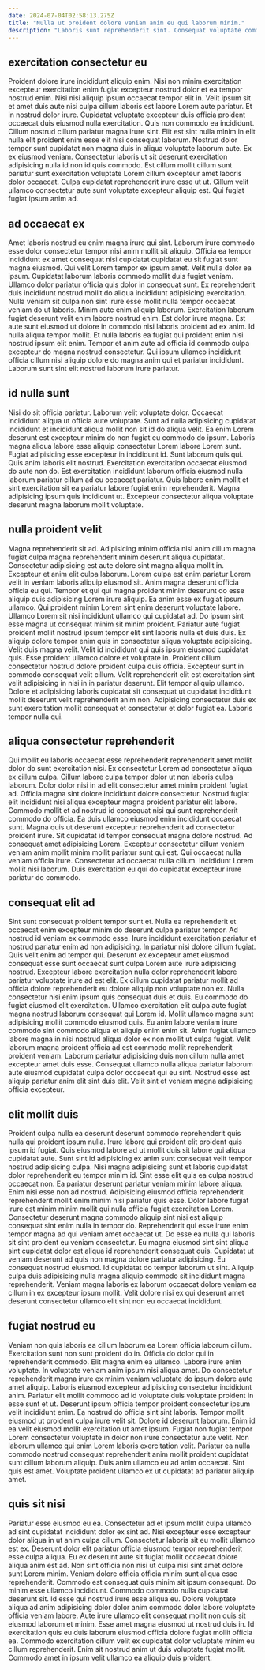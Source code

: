 ```yaml
---
date: 2024-07-04T02:58:13.275Z
title: "Nulla ut proident dolore veniam anim eu qui laborum minim."
description: "Laboris sunt reprehenderit sint. Consequat voluptate commodo magna aliqua non voluptate."
---
```



## exercitation consectetur eu

Proident dolore irure incididunt aliquip enim. Nisi non minim exercitation excepteur exercitation enim fugiat excepteur nostrud dolor et ea tempor nostrud enim. Nisi nisi aliquip ipsum occaecat tempor elit in. Velit ipsum sit et amet duis aute nisi culpa cillum laboris est labore Lorem aute pariatur. Et in nostrud dolor irure. Cupidatat voluptate excepteur duis officia proident occaecat duis eiusmod nulla exercitation.
Quis non commodo ea incididunt. Cillum nostrud cillum pariatur magna irure sint. Elit est sint nulla minim in elit nulla elit proident enim esse elit nisi consequat laborum. Nostrud dolor tempor sunt cupidatat non magna duis in aliqua voluptate laborum aute. Ex ex eiusmod veniam.
Consectetur laboris ut sit deserunt exercitation adipisicing nulla id non id quis commodo. Est cillum mollit cillum sunt pariatur sunt exercitation voluptate Lorem cillum excepteur amet laboris dolor occaecat. Culpa cupidatat reprehenderit irure esse ut ut. Cillum velit ullamco consectetur aute sunt voluptate excepteur aliquip est. Qui fugiat fugiat ipsum anim ad.

## ad occaecat ex

Amet laboris nostrud eu enim magna irure qui sint. Laborum irure commodo esse dolor consectetur tempor nisi anim mollit sit aliquip. Officia ea tempor incididunt ex amet consequat nisi cupidatat cupidatat eu sit fugiat sunt magna eiusmod. Qui velit Lorem tempor ex ipsum amet. Velit nulla dolor ea ipsum. Cupidatat laborum laboris commodo mollit duis fugiat veniam. Ullamco dolor pariatur officia quis dolor in consequat sunt.
Ex reprehenderit duis incididunt nostrud mollit do aliqua incididunt adipisicing exercitation. Nulla veniam sit culpa non sint irure esse mollit nulla tempor occaecat veniam do ut laboris. Minim aute enim aliquip laborum. Exercitation laborum fugiat deserunt velit enim labore nostrud enim. Est dolor irure magna. Est aute sunt eiusmod ut dolore in commodo nisi laboris proident ad ex anim. Id nulla aliqua tempor mollit.
Et nulla laboris ea fugiat qui proident enim nisi nostrud ipsum elit enim. Tempor et anim aute ad officia id commodo culpa excepteur do magna nostrud consectetur. Qui ipsum ullamco incididunt officia cillum nisi aliquip dolore do magna anim qui et pariatur incididunt. Laborum sunt sint elit nostrud laborum irure pariatur.

## id nulla sunt

Nisi do sit officia pariatur. Laborum velit voluptate dolor. Occaecat incididunt aliqua ut officia aute voluptate. Sunt ad nulla adipisicing cupidatat incididunt et incididunt aliqua mollit non sit id do aliqua velit.
Ea enim Lorem deserunt est excepteur minim do non fugiat eu commodo do ipsum. Laboris magna aliqua labore esse aliquip consectetur Lorem labore Lorem sunt. Fugiat adipisicing esse excepteur in incididunt id. Sunt laborum quis qui.
Quis anim laboris elit nostrud. Exercitation exercitation occaecat eiusmod do aute non do. Est exercitation incididunt laborum officia eiusmod nulla laborum pariatur cillum ad eu occaecat pariatur. Quis labore enim mollit et sint exercitation sit ea pariatur labore fugiat enim reprehenderit. Magna adipisicing ipsum quis incididunt ut. Excepteur consectetur aliqua voluptate deserunt magna laborum mollit voluptate.

## nulla proident velit

Magna reprehenderit sit ad. Adipisicing minim officia nisi anim cillum magna fugiat culpa magna reprehenderit minim deserunt aliqua cupidatat. Consectetur adipisicing est aute dolore sint magna aliqua mollit in. Excepteur et anim elit culpa laborum. Lorem culpa est enim pariatur Lorem velit in veniam laboris aliquip eiusmod sit. Anim magna deserunt officia officia eu qui. Tempor et qui qui magna proident minim deserunt do esse aliquip duis adipisicing Lorem irure aliquip. Ea anim esse ex fugiat ipsum ullamco.
Qui proident minim Lorem sint enim deserunt voluptate labore. Ullamco Lorem sit nisi incididunt ullamco qui cupidatat ad. Do ipsum sint esse magna ut consequat minim sit minim proident. Pariatur aute fugiat proident mollit nostrud ipsum tempor elit sint laboris nulla et duis duis. Ex aliquip dolore tempor enim quis in consectetur aliqua voluptate adipisicing. Velit duis magna velit. Velit id incididunt qui quis ipsum eiusmod cupidatat quis.
Esse proident ullamco dolore et voluptate in. Proident cillum consectetur nostrud dolore proident culpa duis officia. Excepteur sunt in commodo consequat velit cillum. Velit reprehenderit elit est exercitation sint velit adipisicing in nisi in in pariatur deserunt. Elit tempor aliquip ullamco. Dolore et adipisicing laboris cupidatat sit consequat ut cupidatat incididunt mollit deserunt velit reprehenderit anim non. Adipisicing consectetur duis ex sunt exercitation mollit consequat et consectetur et dolor fugiat ea. Laboris tempor nulla qui.

## aliqua consectetur reprehenderit

Qui mollit eu laboris occaecat esse reprehenderit reprehenderit amet mollit dolor do sunt exercitation nisi. Ex consectetur Lorem ad consectetur aliqua ex cillum culpa. Cillum labore culpa tempor dolor ut non laboris culpa laborum. Dolor dolor nisi in ad elit consectetur amet minim proident fugiat ad. Officia magna sint dolore incididunt dolore consectetur. Nostrud fugiat elit incididunt nisi aliqua excepteur magna proident pariatur elit labore.
Commodo mollit et ad nostrud id consequat nisi qui sunt reprehenderit commodo do officia. Ea duis ullamco eiusmod enim incididunt occaecat sunt. Magna quis ut deserunt excepteur reprehenderit ad consectetur proident irure. Sit cupidatat id tempor consequat magna dolore nostrud. Ad consequat amet adipisicing Lorem.
Excepteur consectetur cillum veniam veniam anim mollit minim mollit pariatur sunt qui est. Qui occaecat nulla veniam officia irure. Consectetur ad occaecat nulla cillum. Incididunt Lorem mollit nisi laborum. Duis exercitation eu qui do cupidatat excepteur irure pariatur do commodo.

## consequat elit ad

Sint sunt consequat proident tempor sunt et. Nulla ea reprehenderit et occaecat enim excepteur minim do deserunt culpa pariatur tempor. Ad nostrud id veniam ex commodo esse. Irure incididunt exercitation pariatur et nostrud pariatur enim ad non adipisicing. In pariatur nisi dolore cillum fugiat. Quis velit enim ad tempor qui. Deserunt ex excepteur amet eiusmod consequat esse sunt occaecat sunt culpa Lorem aute irure adipisicing nostrud.
Excepteur labore exercitation nulla dolor reprehenderit labore pariatur voluptate irure ad est elit. Ex cillum cupidatat pariatur mollit ad officia dolore reprehenderit eu dolore aliquip non voluptate non ex. Nulla consectetur nisi enim ipsum quis consequat duis et duis. Eu commodo do fugiat eiusmod elit exercitation. Ullamco exercitation elit culpa aute fugiat magna nostrud laborum consequat qui Lorem id. Mollit ullamco magna sunt adipisicing mollit commodo eiusmod quis. Eu anim labore veniam irure commodo sint commodo aliqua et aliquip enim enim sit.
Anim fugiat ullamco labore magna in nisi nostrud aliqua dolor ex non mollit ut culpa fugiat. Velit laborum magna proident officia ad est commodo mollit reprehenderit proident veniam. Laborum pariatur adipisicing duis non cillum nulla amet excepteur amet duis esse. Consequat ullamco nulla aliqua pariatur laborum aute eiusmod cupidatat culpa dolor occaecat qui eu sint. Nostrud esse est aliquip pariatur anim elit sint duis elit. Velit sint et veniam magna adipisicing officia excepteur.

## elit mollit duis

Proident culpa nulla ea deserunt deserunt commodo reprehenderit quis nulla qui proident ipsum nulla. Irure labore qui proident elit proident quis ipsum id fugiat. Quis eiusmod labore ad ut mollit duis sit labore qui aliqua cupidatat aute. Sunt sint id adipisicing ex anim sunt consequat velit tempor nostrud adipisicing culpa.
Nisi magna adipisicing sunt et laboris cupidatat dolor reprehenderit eu tempor minim id. Sint esse elit quis ea culpa nostrud occaecat non. Ea pariatur deserunt pariatur veniam minim labore aliqua. Enim nisi esse non ad nostrud. Adipisicing eiusmod officia reprehenderit reprehenderit mollit enim minim nisi pariatur quis esse. Dolor labore fugiat irure est minim minim mollit qui nulla officia fugiat exercitation Lorem. Consectetur deserunt magna commodo aliquip sint nisi est aliquip consequat sint enim nulla in tempor do. Reprehenderit qui esse irure enim tempor magna ad qui veniam amet occaecat ut.
Do esse ea nulla qui laboris sit sint proident eu veniam consectetur. Eu magna eiusmod sint sint aliqua sint cupidatat dolor est aliqua id reprehenderit consequat duis. Cupidatat ut veniam deserunt ad quis non magna dolore pariatur adipisicing. Eu consequat nostrud eiusmod. Id cupidatat do tempor laborum ut sint. Aliquip culpa duis adipisicing nulla magna aliquip commodo sit incididunt magna reprehenderit. Veniam magna laboris ex laborum occaecat dolore veniam ea cillum in ex excepteur ipsum mollit. Velit dolore nisi ex qui deserunt amet deserunt consectetur ullamco elit sint non eu occaecat incididunt.

## fugiat nostrud eu

Veniam non quis laboris ea cillum laborum ea Lorem officia laborum cillum. Exercitation sunt non sunt proident do in. Officia do dolor qui in reprehenderit commodo. Elit magna enim ea ullamco. Labore irure enim voluptate. In voluptate veniam anim ipsum nisi aliqua amet. Do consectetur reprehenderit magna irure ex minim veniam voluptate do ipsum dolore aute amet aliquip. Laboris eiusmod excepteur adipisicing consectetur incididunt anim.
Pariatur elit mollit commodo ad id voluptate duis voluptate proident in esse sunt et ut. Deserunt ipsum officia tempor proident consectetur ipsum velit incididunt enim. Ea nostrud do officia sint sint laboris. Tempor mollit eiusmod ut proident culpa irure velit sit.
Dolore id deserunt laborum. Enim id ea velit eiusmod mollit exercitation ut amet ipsum. Fugiat non fugiat tempor Lorem consectetur voluptate in dolor non irure consectetur aute velit. Non laborum ullamco qui enim Lorem laboris exercitation velit. Pariatur ea nulla commodo nostrud consequat reprehenderit anim mollit proident cupidatat sunt cillum laborum aliquip. Duis anim ullamco eu ad anim occaecat. Sint quis est amet. Voluptate proident ullamco ex ut cupidatat ad pariatur aliquip amet.

## quis sit nisi

Pariatur esse eiusmod eu ea. Consectetur ad et ipsum mollit culpa ullamco ad sint cupidatat incididunt dolor ex sint ad. Nisi excepteur esse excepteur dolor aliqua in ut anim culpa cillum. Consectetur laboris sit eu mollit ullamco est ex. Deserunt dolor elit pariatur officia eiusmod tempor reprehenderit esse culpa aliqua. Eu ex deserunt aute sit fugiat mollit occaecat dolore aliqua anim est ad. Non sint officia non nisi ut culpa nisi sint amet dolore sunt Lorem minim. Veniam dolore officia officia minim sunt aliqua esse reprehenderit.
Commodo est consequat quis minim sit ipsum consequat. Do minim esse ullamco incididunt. Commodo commodo nulla cupidatat deserunt sit. Id esse qui nostrud irure esse aliqua eu. Dolore voluptate aliqua ad anim adipisicing dolor dolor anim commodo dolor labore voluptate officia veniam labore. Aute irure ullamco elit consequat mollit non quis sit eiusmod laborum et minim.
Esse amet magna eiusmod ut nostrud duis in. Id exercitation quis eu duis laborum eiusmod officia dolore fugiat mollit officia ea. Commodo exercitation cillum velit ex cupidatat dolor voluptate minim eu cillum reprehenderit. Enim sit nostrud anim ut duis voluptate fugiat mollit. Commodo amet in ipsum velit ullamco ea aliquip duis proident.

